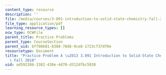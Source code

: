 ```yaml
---
content_type: resource
description: ''
file: /media/courses/3-091-introduction-to-solid-state-chemistry-fall-2018/ad5923863382438e4d70d312dfbc5938_MIT3_091F18_PPA.pdf
file_type: application/pdf
learning_resource_types: []
ocw_type: OCWFile
parent_title: Practice Problems
parent_type: CourseSection
parent_uid: bff80681-8388-78d6-9ce8-1723cf37df0e
resourcetype: Document
title: "Practice Problem A \u2013 3.091 Introduction to Solid-State Chemistry \u2013\
  \ Fall 2018"
uid: ad592386-3382-438e-4d70-d312dfbc5938
---
```

